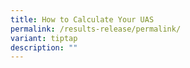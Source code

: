 ```yaml
---
title: How to Calculate Your UAS
permalink: /results-release/permalink/
variant: tiptap
description: ""
---
```


